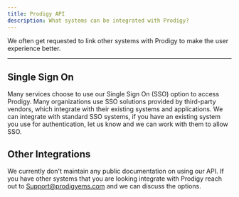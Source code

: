 ```yaml
---
title: Prodigy API
description: What systems can be integrated with Prodigy?
---
```


We often get requested to link other systems with Prodigy to make the user experience better.

---
## Single Sign On
Many services choose to use our Single Sign On (SSO) option to access Prodigy. Many organizations use SSO solutions provided by third-party vendors, which integrate with their existing systems and applications. We can integrate with standard SSO systems, if you have an existing system you use for authentication, let us know and we can work with them to allow SSO.
## Other Integrations
We currently don't maintain any public documentation on using our API. If you have other systems that you are looking integrate with Prodigy reach out to [Support@prodigyems.com](mailto:Support@prodigyems.com) and we can discuss the options.